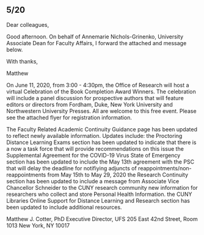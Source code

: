 5/20
----
Dear colleagues,
 
Good afternoon. On behalf of Annemarie Nichols-Grinenko, University Associate Dean for Faculty Affairs, I forward the attached and message below.
 
With thanks,
 
Matthew
 
On June 11, 2020, from 3:00 - 4:30pm, the Office of Research will host a virtual Celebration of the Book Completion Award Winners.  The celebration will include a panel discussion for prospective authors that will feature editors or directors from Fordham, Duke, New York University and Northwestern University Presses.  All are welcome to this free event.  Please see the attached flyer for registration information.
 
The Faculty Related Academic Continuity Guidance page has been updated to reflect newly available information.  Updates include:
the Proctoring Distance Learning Exams section has been updated to indicate that there is a now a task force that will provide recommendations on this issue
the Supplemental Agreement for the COVID-19 Virus State of Emergency section has been updated to include the May 13th agreement with the PSC that will delay the deadline for notifiying adjuncts of reappointments/non-reappointments from May 15th to May 29, 2020
the Research Continuity section has been updated to include
a message from Associate Vice Chancellor Schneider to the CUNY research community
new information for researchers who collect and store Personal Health Information.
the CUNY Libraries Online Support for Distance Learning and Research section has been updated to include additional resources.
 
 
Matthew J. Cotter, PhD
Executive Director, UFS
205 East 42nd Street, Room 1013
New York, NY 10017
